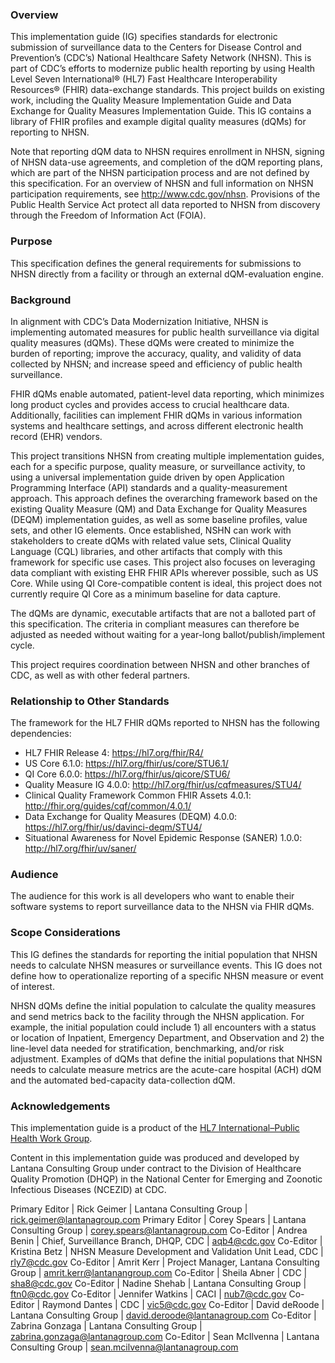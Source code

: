 ### Overview
This implementation guide (IG) specifies standards for electronic submission of surveillance data to the Centers for Disease Control and Prevention’s (CDC’s) National Healthcare Safety Network (NHSN). This is part of CDC’s efforts to modernize public health reporting by using Health Level Seven International® (HL7) Fast Healthcare Interoperability Resources® (FHIR) data-exchange standards. This project builds on existing work, including the Quality Measure Implementation Guide and Data Exchange for Quality Measures Implementation Guide. This IG contains a library of FHIR profiles and example digital quality measures (dQMs) for reporting to NHSN. 

Note that reporting dQM data to NHSN requires enrollment in NHSN, signing of NHSN data-use agreements, and completion of the dQM reporting plans, which are part of the NHSN participation process and are not defined by this specification. For an overview of NHSN and full information on NHSN participation requirements, see http://www.cdc.gov/nhsn. Provisions of the Public Health Service Act protect all data reported to NHSN from discovery through the Freedom of Information Act (FOIA). 

### Purpose ###
This specification defines the general requirements for submissions to NHSN directly from a facility or through an external dQM-evaluation engine.  

### Background ###
In alignment with CDC’s Data Modernization Initiative, NHSN is implementing automated measures for public health surveillance via digital quality measures (dQMs). These dQMs were created to minimize the burden of reporting; improve the accuracy, quality, and validity of data collected by NHSN; and increase speed and efficiency of public health surveillance.  

FHIR dQMs enable automated, patient-level data reporting, which minimizes long product cycles and provides access to crucial healthcare data. Additionally, facilities can implement FHIR dQMs in various information systems and healthcare settings, and across different electronic health record (EHR) vendors. 

This project transitions NHSN from creating multiple implementation guides, each for a specific purpose, quality measure, or surveillance activity, to using a universal implementation guide driven by open Application Programming Interface (API) standards and a quality-measurement approach. This approach defines the overarching framework based on the existing Quality Measure (QM) and Data Exchange for Quality Measures (DEQM) implementation guides, as well as some baseline profiles, value sets, and other IG elements. Once established, NSHN can work with stakeholders to create dQMs with related value sets, Clinical Quality Language (CQL) libraries, and other artifacts that comply with this framework for specific use cases. This project also focuses on leveraging data compliant with existing EHR FHIR APIs wherever possible, such as US Core. While using QI Core-compatible content is ideal, this project does not currently require QI Core as a minimum baseline for data capture. 

The dQMs are dynamic, executable artifacts that are not a balloted part of this specification. The criteria in compliant measures can therefore be adjusted as needed without waiting for a year-long ballot/publish/implement cycle.  

This project requires coordination between NHSN and other branches of CDC, as well as with other federal partners. 

### Relationship to Other Standards ###
The framework for the HL7 FHIR dQMs reported to NHSN has the following dependencies: 

* HL7 FHIR Release 4: https://hl7.org/fhir/R4/ 
* US Core 6.1.0: https://hl7.org/fhir/us/core/STU6.1/ 
* QI Core 6.0.0: https://hl7.org/fhir/us/qicore/STU6/ 
* Quality Measure IG 4.0.0: http://hl7.org/fhir/us/cqfmeasures/STU4/ 
* Clinical Quality Framework Common FHIR Assets 4.0.1: http://fhir.org/guides/cqf/common/4.0.1/ 
* Data Exchange for Quality Measures (DEQM) 4.0.0: https://hl7.org/fhir/us/davinci-deqm/STU4/ 
* Situational Awareness for Novel Epidemic Response (SANER) 1.0.0: http://hl7.org/fhir/uv/saner/ 

### Audience ###
The audience for this work is all developers who want to enable their software systems to report surveillance data to the NHSN via FHIR dQMs. 

### Scope Considerations ###
This IG defines the standards for reporting the initial population that NHSN needs to calculate NHSN measures or surveillance events. This IG does not define how to operationalize reporting of a specific NHSN measure or event of interest.  

NHSN dQMs define the initial population to calculate the quality measures and send metrics back to the facility through the NHSN application. For example, the initial population could include 1) all encounters with a status or location of Inpatient, Emergency Department, and Observation and 2) the line-level data needed for stratification, benchmarking, and/or risk adjustment. Examples of dQMs that define the initial populations that NHSN needs to calculate measure metrics are the acute-care hospital (ACH) dQM and the automated bed-capacity data-collection dQM. 

### Acknowledgements ###
This implementation guide is a product of the [HL7 International–Public Health Work Group](http://www.hl7.org/Special/committees/pher/).

Content in this implementation guide was produced and developed by Lantana Consulting Group under contract to the Division of Healthcare Quality Promotion (DHQP) in the National Center for Emerging and Zoonotic Infectious Diseases (NCEZID) at CDC.  

Primary Editor | Rick Geimer | Lantana Consulting Group | rick.geimer@lantanagroup.com
Primary Editor | Corey Spears | Lantana Consulting Group | corey.spears@lantanagroup.com
Co-Editor | Andrea Benin | Chief, Surveillance Branch, DHQP, CDC | aqb4@cdc.gov
Co-Editor | Kristina Betz | NHSN Measure Development and Validation Unit Lead, CDC | rly7@cdc.gov
Co-Editor | Amrit Kerr | Project Manager, Lantana Consulting Group | amrit.kerr@lantanangroup.com
Co-Editor | Sheila Abner | CDC | sha8@cdc.gov
Co-Editor | Nadine Shehab | Lantana Consulting Group | ftn0@cdc.gov
Co-Editor | Jennifer Watkins | CACI | nub7@cdc.gov
Co-Editor | Raymond Dantes | CDC | vic5@cdc.gov
Co-Editor | David deRoode | Lantana Consulting Group | david.deroode@lantanagroup.com
Co-Editor | Zabrina Gonzaga | Lantana Consulting Group | zabrina.gonzaga@lantanagroup.com
Co-Editor | Sean McIlvenna | Lantana Consulting Group | sean.mcilvenna@lantanagroup.com



